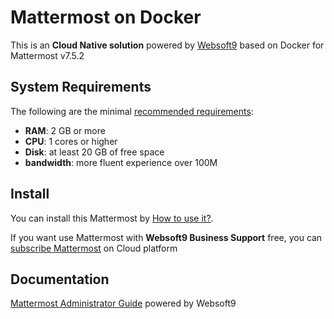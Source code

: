 # Mattermost on Docker  

This is an **Cloud Native solution** powered by [Websoft9](https://www.websoft9.com) based on Docker for Mattermost v7.5.2

## System Requirements

The following are the minimal [recommended requirements](https://docs.mattermost.com/install/install-docker.html):

* **RAM**: 2 GB or more
* **CPU**: 1 cores or higher
* **Disk**: at least 20 GB of free space
* **bandwidth**: more fluent experience over 100M  

## Install

You can install this Mattermost by [How to use it?](https://github.com/Websoft9/docker-library#how-to-use-it).   

If you want use Mattermost with **Websoft9 Business Support** free, you can [subscribe Mattermost](https://www.websoft9.com/apps) on Cloud platform

## Documentation

[Mattermost Administrator Guide](https://support.websoft9.com/docs/mattermost) powered by Websoft9
